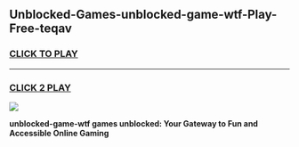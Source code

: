
## Unblocked-Games-unblocked-game-wtf-Play-Free-teqav
<h3>
<a href="https://premium76.site?title=unblocked-game-wtf&ref=19M">CLICK TO PLAY</a></h3>
<hr>

<h3>
<a href="https://premium76.site?title=unblocked-game-wtf&ref=19M">CLICK 2 PLAY</a>
  
</h3>

<a href="https://premium76.site?title=unblocked-game-wtf&ref=19M"><img src="https://clearcache.store/games.png"></a>


**unblocked-game-wtf games unblocked: Your Gateway to Fun and Accessible Online Gaming**
